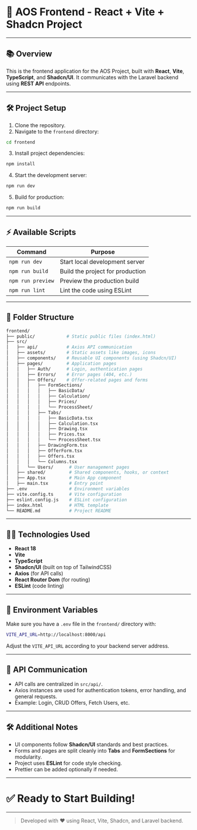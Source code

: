 # 🚀 AOS Frontend - React + Vite + Shadcn Project

---

## 📚 Overview

This is the frontend application for the AOS Project, built with **React**, **Vite**, **TypeScript**, and **Shadcn/UI**.
It communicates with the Laravel backend using **REST API** endpoints.

---

## 🛠 Project Setup

1. Clone the repository.
2. Navigate to the `frontend` directory:

```bash
cd frontend
```

3. Install project dependencies:

```bash
npm install
```

4. Start the development server:

```bash
npm run dev
```

5. Build for production:

```bash
npm run build
```

---

## ⚡ Available Scripts

| Command           | Purpose                          |
| ----------------- | -------------------------------- |
| `npm run dev`     | Start local development server   |
| `npm run build`   | Build the project for production |
| `npm run preview` | Preview the production build     |
| `npm run lint`    | Lint the code using ESLint       |

---

## 📂 Folder Structure

```bash
frontend/
├── public/            # Static public files (index.html)
├── src/
│   ├── api/           # Axios API communication
│   ├── assets/        # Static assets like images, icons
│   ├── components/    # Reusable UI components (using Shadcn/UI)
│   ├── pages/         # Application pages
│   │   ├── Auth/      # Login, authentication pages
│   │   ├── Errors/    # Error pages (404, etc.)
│   │   ├── Offers/    # Offer-related pages and forms
│   │   │   ├── FormSections/
│   │   │   │   ├── BasicData/
│   │   │   │   ├── Calculation/
│   │   │   │   ├── Prices/
│   │   │   │   └── ProcessSheet/
│   │   │   ├── Tabs/
│   │   │   │   ├── BasicData.tsx
│   │   │   │   ├── Calculation.tsx
│   │   │   │   ├── Drawing.tsx
│   │   │   │   ├── Prices.tsx
│   │   │   │   └── ProcessSheet.tsx
│   │   │   ├── DrawingForm.tsx
│   │   │   ├── OfferForm.tsx
│   │   │   ├── Offers.tsx
│   │   │   └── Columns.tsx
│   │   └── Users/      # User management pages
│   ├── shared/         # Shared components, hooks, or context
│   ├── App.tsx         # Main App component
│   ├── main.tsx        # Entry point
├── .env                # Environment variables
├── vite.config.ts      # Vite configuration
├── eslint.config.js    # ESLint configuration
├── index.html          # HTML template
└── README.md           # Project README
```

---

## 👩‍💻 Technologies Used

- **React 18**
- **Vite**
- **TypeScript**
- **Shadcn/UI** (built on top of TailwindCSS)
- **Axios** (for API calls)
- **React Router Dom** (for routing)
- **ESLint** (code linting)

---

## 🔧 Environment Variables

Make sure you have a `.env` file in the `frontend/` directory with:

```bash
VITE_API_URL=http://localhost:8000/api
```

Adjust the `VITE_API_URL` according to your backend server address.

---

## 🔗 API Communication

- API calls are centralized in `src/api/`.
- Axios instances are used for authentication tokens, error handling, and general requests.
- Example: Login, CRUD Offers, Fetch Users, etc.

---

## 🛠 Additional Notes

- UI components follow **Shadcn/UI** standards and best practices.
- Forms and pages are split cleanly into **Tabs** and **FormSections** for modularity.
- Project uses **ESLint** for code style checking.
- Prettier can be added optionally if needed.

---

# ✅ Ready to Start Building!

---

> Developed with ❤️ using React, Vite, Shadcn, and Laravel backend.
